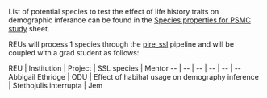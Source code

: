 List of potential species to test the effect of life history traits on demographic inferance can be found in the [Species properties for PSMC study](https://docs.google.com/spreadsheets/d/1tqMv7CpAdvsZi8Izi8mZp5efSnAsTzIuZDRS1KeV9Bk/edit#gid=0) sheet.


REUs will process 1 species through the [pire_ssl](https://github.com/philippinespire/pire_ssl_data_processing) pipeline and will be coupled with a grad student as follows:

REU  | Institution  | Project | SSL species | Mentor
-- | -- | -- | -- | -- | --
 Abbigail Ethridge | ODU | Effect of habihat usage on demography inference | Stethojulis interrupta | Jem 
